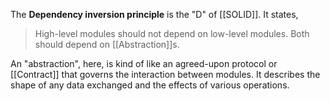 The **Dependency inversion principle** is the "D" of [[SOLID]]. It states,

> High-level modules should not depend on low-level modules. Both should depend on [[Abstraction]]s.

An "abstraction", here, is kind of like an agreed-upon protocol or [[Contract]] that governs the interaction between modules. It describes the shape of any data exchanged and the effects of various operations.
